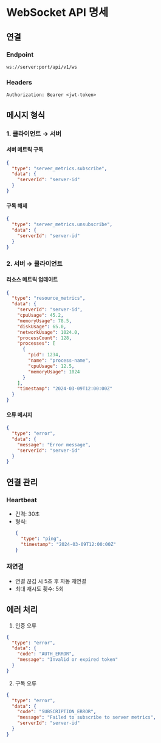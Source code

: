 # WebSocket API 명세

## 연결

### Endpoint
```
ws://server:port/api/v1/ws
```

### Headers
```
Authorization: Bearer <jwt-token>
```

## 메시지 형식

### 1. 클라이언트 → 서버

#### 서버 메트릭 구독
```json
{
  "type": "server_metrics.subscribe",
  "data": {
    "serverId": "server-id"
  }
}
```

#### 구독 해제
```json
{
  "type": "server_metrics.unsubscribe",
  "data": {
    "serverId": "server-id"
  }
}
```

### 2. 서버 → 클라이언트

#### 리소스 메트릭 업데이트
```json
{
  "type": "resource_metrics",
  "data": {
    "serverId": "server-id",
    "cpuUsage": 45.2,
    "memoryUsage": 78.5,
    "diskUsage": 65.0,
    "networkUsage": 1024.0,
    "processCount": 128,
    "processes": [
      {
        "pid": 1234,
        "name": "process-name",
        "cpuUsage": 12.5,
        "memoryUsage": 1024
      }
    ],
    "timestamp": "2024-03-09T12:00:00Z"
  }
}
```

#### 오류 메시지
```json
{
  "type": "error",
  "data": {
    "message": "Error message",
    "serverId": "server-id"
  }
}
```

## 연결 관리

### Heartbeat
- 간격: 30초
- 형식:
  ```json
  {
    "type": "ping",
    "timestamp": "2024-03-09T12:00:00Z"
  }
  ```

### 재연결
- 연결 끊김 시 5초 후 자동 재연결
- 최대 재시도 횟수: 5회

## 에러 처리

1. 인증 오류
```json
{
  "type": "error",
  "data": {
    "code": "AUTH_ERROR",
    "message": "Invalid or expired token"
  }
}
```

2. 구독 오류
```json
{
  "type": "error",
  "data": {
    "code": "SUBSCRIPTION_ERROR",
    "message": "Failed to subscribe to server metrics",
    "serverId": "server-id"
  }
}
```